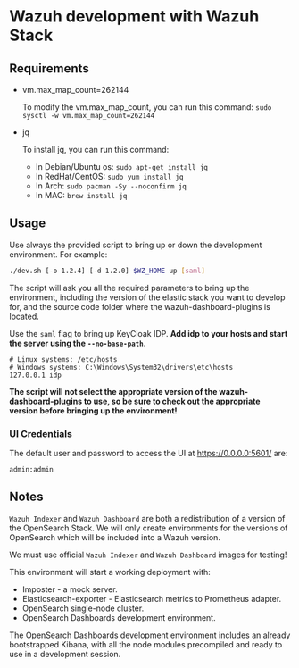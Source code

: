 # Wazuh development with Wazuh Stack

## Requirements

- vm.max_map_count=262144

  To modify the vm.max_map_count, you can run this command:
  `sudo sysctl -w vm.max_map_count=262144`

- jq

  To install jq, you can run this command:

  - In Debian/Ubuntu os:
    `sudo apt-get install jq`
  - In RedHat/CentOS:
    `sudo yum install jq`
  - In Arch:
    `sudo pacman -Sy --noconfirm jq`
  - In MAC:
    `brew install jq`

## Usage

Use always the provided script to bring up or down the development
environment. For example:

```bash
./dev.sh [-o 1.2.4] [-d 1.2.0] $WZ_HOME up [saml]
```

The script will ask you all the required parameters to bring up the
environment, including the version of the elastic stack you want to
develop for, and the source code folder where the wazuh-dashboard-plugins is
located.

Use the `saml` flag to bring up KeyCloak IDP. **Add idp to your hosts and start
the server using the `--no-base-path`**.

```apacheconf
# Linux systems: /etc/hosts
# Windows systems: C:\Windows\System32\drivers\etc\hosts
127.0.0.1 idp
```

**The script will not select the appropriate version of the
wazuh-dashboard-plugins to use, so be sure to check out the appropriate version
before bringing up the environment!**

### UI Credentials

The default user and password to access the UI at https://0.0.0.0:5601/ are:

```
admin:admin
```

## Notes

`Wazuh Indexer` and `Wazuh Dashboard` are both a redistribution of a
version of the OpenSearch Stack. We will only create environments for
the versions of OpenSearch which will be included into a Wazuh
version.

We must use official `Wazuh Indexer` and `Wazuh Dashboard` images for
testing!

This environment will start a working deployment with:

- Imposter - a mock server.
- Elasticsearch-exporter - Elasticsearch metrics to Prometheus adapter.
- OpenSearch single-node cluster.
- OpenSearch Dashboards development environment.

The OpenSearch Dashboards development environment includes an already
bootstrapped Kibana, with all the node modules precompiled and ready to
use in a development session.
